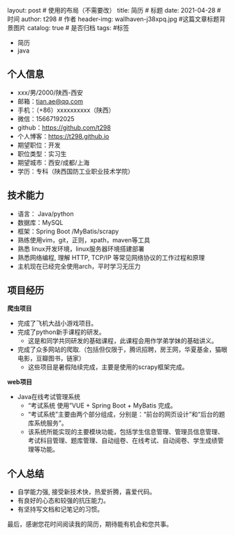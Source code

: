 layout:     post   				    # 使用的布局（不需要改）
title: 	简历		# 标题 
date:       2021-04-28				# 时间
author:     t298						# 作者
header-img: wallhaven-j38xpq.jpg 	#这篇文章标题背景图片
catalog: true 						# 是否归档
tags:								#标签

   - 简历
   - java

## 个人信息

- xxx/男/2000/陕西-西安
- 邮箱：tian.ae@qq.com
- 手机：（+86）xxxxxxxxxx（陕西）
- 微信：15667192025
- github：https://github.com/t298
- 个人博客：https://t298.github.io
- 期望职位：开发
- 职位类型：实习生
- 期望城市：西安/成都/上海
- 学历：专科（陕西国防工业职业技术学院）

## 技术能力

- 语言： Java/python
- 数据库：MySQL
- 框架：Spring Boot /MyBatis/scrapy
- 熟练使用vim，git，正则，xpath，maven等工具
- 熟悉 linux开发环境，linux服务器环境搭建部署
- 熟悉网络编程, 理解 HTTP, TCP/IP 等常见网络协议的工作过程和原理
- 主机现在已经完全使用arch，平时学习无压力

## 项目经历

**爬虫项目**

- 完成了飞机大战小游戏项目。
- 完成了python新手课程的研发。
  - 这是和同学共同研发的基础课程，此课程会用作学弟学妹的基础讲义。
- 完成了众多网站的爬取.（包括但仅限于，腾讯招聘，房王网，华夏基金，猫眼电影，豆瓣图书，链家）
  - 这些项目是暑假陆续完成，主要是使用的scrapy框架完成。

**web项目**

- Java在线考试管理系统
  - “考试系统 使用”VUE + Spring Boot + MyBatis 完成。
  - “考试系统”主要由两个部分组成，分别是：“前台的网页设计”和“后台的题库系统服务”。
  - 该系统所能实现的主要模块功能，包括学生信息管理、管理员信息管理、考试科目管理、题库管理、自动组卷、在线考试、自动阅卷、学生成绩管理等功能。

## 个人总结

- 自学能力强, 接受新技术快，热爱折腾，喜爱代码。
- 有良好的心态和较强的抗压能力。
- 有坚持写文档和记笔记的习惯。

最后，感谢您花时间阅读我的简历，期待能有机会和您共事。

